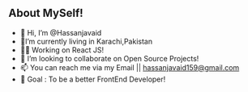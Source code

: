 ## About MySelf!
- 👋  Hi, I’m @Hassanjavaid
- 👀I’m currently living in Karachi,Pakistan
- 👩‍💻 Working on React JS!
- 💞️ I’m looking to collaborate on Open Source Projects!
- 📫 You can reach me via my Email || hassanjavaid159@gmail.com
- 🎯 Goal : To be a better FrontEnd Developer!
